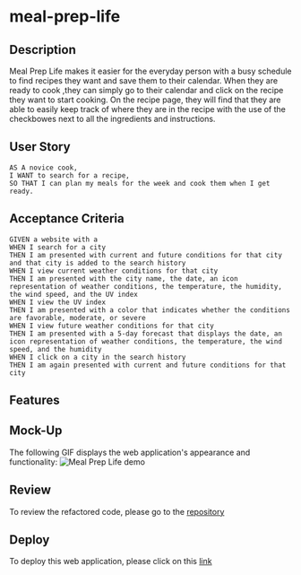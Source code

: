 # meal-prep-life

## Description
Meal Prep Life makes it easier for the everyday person with a busy schedule to find recipes they want and save them to their calendar. When they are ready to cook ,they can simply go to their calendar and click on the recipe they want to start cooking. On the recipe page, they will find that they are able to easily keep track of where they are in the recipe with the use of the checkbowes next to all the ingredients and instructions. 

## User Story
```
AS A novice cook, 
I WANT to search for a recipe,
SO THAT I can plan my meals for the week and cook them when I get ready.
```
## Acceptance Criteria
```
GIVEN a website with a 
WHEN I search for a city
THEN I am presented with current and future conditions for that city and that city is added to the search history
WHEN I view current weather conditions for that city
THEN I am presented with the city name, the date, an icon representation of weather conditions, the temperature, the humidity, the wind speed, and the UV index
WHEN I view the UV index
THEN I am presented with a color that indicates whether the conditions are favorable, moderate, or severe
WHEN I view future weather conditions for that city
THEN I am presented with a 5-day forecast that displays the date, an icon representation of weather conditions, the temperature, the wind speed, and the humidity
WHEN I click on a city in the search history
THEN I am again presented with current and future conditions for that city
```
## Features

## Mock-Up
The following GIF displays the web application's appearance and functionality:
![Meal Prep Life demo]()
## Review
To review the refactored code, please go to the [repository](https://github.com/sistaniabong/meal-prep-life)

## Deploy
To deploy this web application, please click on this [link]()